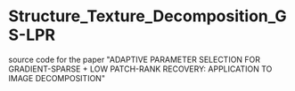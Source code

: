 # Structure_Texture_Decomposition_GS-LPR
source code for the paper "ADAPTIVE PARAMETER SELECTION FOR GRADIENT-SPARSE + LOW PATCH-RANK RECOVERY: APPLICATION TO IMAGE DECOMPOSITION"
